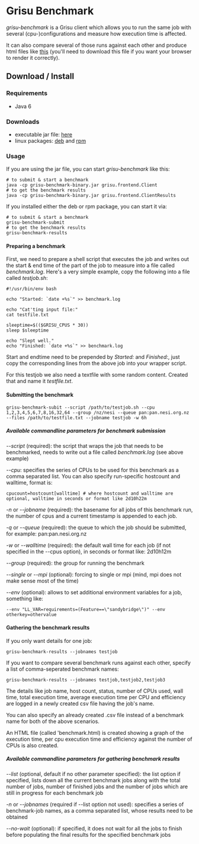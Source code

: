 Grisu Benchmark
================
 
_grisu-benchmark_  is a Grisu client which allows you to run the same job with several (cpu-)configurations and measure how execution time is affected. 

It can also compare several of those runs against each other and produce html files like [this](https://raw.github.com/grisu/grisu-benchmark/develop/example/benchmark.html) (you'll need to download this file if you want your browser to render it correctly).


Download / Install
-------------------

### Requirements

 * Java 6

### Downloads
 * executable jar file: [here](http://code.ceres.auckland.ac.nz/stable-downloads/grisu-benchmark-binary.jar)
 * linux packages: [deb](http://code.ceres.auckland.ac.nz/stable-downloads/grisu-benchmark.deb) and [rpm](http://code.ceres.auckland.ac.nz/stable-downloads/grisu-benchmark.rpm)

### Usage

If you are using the jar file, you can start _grisu-benchmark_ like this:

    # to submit & start a benchmark
    java -cp grisu-benchmark-binary.jar grisu.frontend.Client
    # to get the benchmark results
    java -cp grisu-benchmark-binary.jar grisu.frontend.ClientResults
    
    
If you installed either the deb or rpm package, you can start it via:

    # to submit & start a benchmark
    grisu-benchmark-submit
    # to get the benchmark results
    grisu-benchmark-results
    
#### Preparing a benchmark

First, we need to prepare a shell script that executes the job and writes out the start & end time of the part of the job to measure into a file called _benchmark.log_. Here's a very simple example, copy the following into a file called _testjob.sh_:

    #!/usr/bin/env bash 

    echo "Started: `date +%s`" >> benchmark.log

    echo "Cat'ting input file:"
    cat testfile.txt

    sleeptime=$(($GRISU_CPUS * 30))
    sleep $sleeptime

    echo "Slept well."
    echo "Finished: `date +%s`" >> benchmark.log

Start and endtime need to be prepended by _Started:_ and _Finished:_, just copy the corresponding lines from the above job into your wrapper script.

For this testjob we also need a textfile with some random content. Created that and name it _testfile.txt_.

#### Submitting the benchmark

    grisu-benchmark-subit --script /path/to/testjob.sh --cpu 1,2,3,4,5,6,7,8,16,32,64 --group /nz/nesi --queue pan:pan.nesi.org.nz --files /path/to/testfile.txt --jobname testjob -w 6h

##### Available commandline parameters for benchmark submission

_--script_ (required):
the script that wraps the job that needs to be benchmarked, needs to write out a file called _benchmark.log_ (see above example)

_--cpu_:
specifies the series of CPUs to be used for this benchmark as a comma separated list. You can also specify run-specific hostcount and walltime, format is: 

    cpucount=hostcount[walltime] # where hostcount and walltime are optional, walltime in seconds or format like 2d10h22m

_-n_ or _--jobname_ (required):
the basename for all jobs of this benchmark run, the number of cpus and a current timestamp is appended to each job.

_-q_ or _--queue_ (required):
the queue to which the job should be submitted, for example: pan:pan.nesi.org.nz

_-w_ or _--walltime_ (required):
the default wall time for each job (if not specified in the --cpus option), in seconds or format like: 2d10h12m

_--group_ (required):
the group for running the benchmark

_--single_ or _--mpi_ (optional):
forcing to single or mpi (mind, mpi does not make sense most of the time)

_--env_ (optional):
allows to set additional environment variables for a job, something like: 

    --env "LL_VAR=requirements=(Feature==\"sandybridge\")" --env otherkey=othervalue

#### Gathering the benchmark results

If you only want details for one job:

    grisu-benchmark-results --jobnames testjob
    
If you want to compare several benchmark runs against each other, specify a list of comma-seperated benchmark names:

    grisu-benchmark-results --jobnames testjob,testjob2,testjob3
    
The details like job name, host count, status, number of CPUs used, wall time, total execution time, average execution time per CPU and efficiency are logged in a newly created csv file having the job's name.
    
You can also specify an already created .csv file instead of a benchmark name for both of the above scenarios.

An HTML file (called 'benchmark.html) is created showing a graph of the execution time, per cpu execution time and efficiency against the number of CPUs is also created.

##### Available commandline parameters for gathering benchmark results

_--list_ (optional, default if no other parameter specified): 
the list option if specified, lists down all the current benchmark jobs along with the total number of jobs, number of finished jobs and the number of jobs which are still in progress for each benchmark job

_-n_ or _--jobnames_ (required if --list option not used): 
specifies a series of benchmark-job names, as a comma separated list, whose results need to be obtained

_--no-wait_ (optional): 
if specified, it does not wait for all the jobs to finish before populating the final results for the specified benchmark jobs

